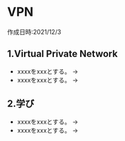 # VPN
作成日時:2021/12/3

## 1.Virtual Private Network
* xxxxをxxxとする。
→
* xxxxをxxxとする。
→

## 2.学び
* xxxxをxxxとする。
→
* xxxxをxxxとする。
→
